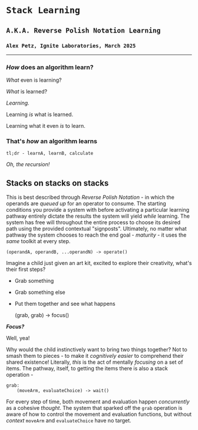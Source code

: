 # `Stack Learning`
## `A.K.A. Reverse Polish Notation Learning`
### `Alex Petz, Ignite Laboratories, March 2025`

---

### _How_ does an algorithm learn?
_What_ even is learning?

_What_ is learned?

_Learning._

Learning _is_ what is learned.

Learning what it even _is_ to learn.

### That's _how_ an algorithm learns

    tl;dr - learnA, learnB, calculate

_Oh, the recursion!_

## Stacks on stacks on stacks
This is best described through _Reverse Polish Notation_ - in which the operands are _queued up_ for an operator
to consume.  The starting conditions you provide a system with before activating a particular learning pathway 
entirely dictate the results the system will yield _while_ learning.  The system has free will throughout the 
entire process to choose its desired path using the provided contextual "signposts".  Ultimately, no matter
what pathway the system chooses to reach the end goal - _maturity_ - it uses the _same_ toolkit at every step.

    (operandA, operandB, ...operandN) -> operate()

Imagine a child just given an art kit, excited to explore their creativity, what's their first steps?

- Grab something
- Grab something else
- Put them together and see what happens


    (grab, grab) -> focus()

**_Focus?_**  

Well, yea!

Why would the child instinctively want to bring two things together?  Not to smash them to pieces - to make it
_cognitively easier_ to comprehend their shared existence!  Literally, _this_ is the act of mentally _focusing_
on a set of items.  The pathway, itself, to getting the items there is also a stack operation -

    grab:
        (moveArm, evaluateChoice) -> wait()

For every step of time, both movement and evaluation happen _concurrently_ as a cohesive _thought_.  The system
that sparked off the `grab` operation is aware of how to control the movement and evaluation functions, but without
_context_ `moveArm` and `evaluateChoice` have no target.